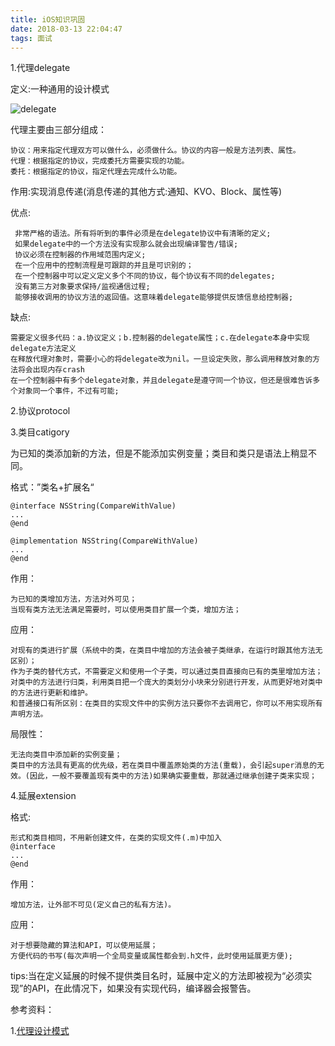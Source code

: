 ```yaml
---
title: iOS知识巩固
date: 2018-03-13 22:04:47
tags: 面试
---
```



1.代理delegate

定义:一种通用的设计模式

![delegate](delegate.png)

代理主要由三部分组成：

	协议：用来指定代理双方可以做什么，必须做什么。协议的内容一般是方法列表、属性。
	代理：根据指定的协议，完成委托方需要实现的功能。
	委托：根据指定的协议，指定代理去完成什么功能。

作用:实现消息传递(消息传递的其他方式:通知、KVO、Block、属性等)

优点:
	
	 非常严格的语法。所有将听到的事件必须是在delegate协议中有清晰的定义;
     如果delegate中的一个方法没有实现那么就会出现编译警告/错误;
     协议必须在控制器的作用域范围内定义;
     在一个应用中的控制流程是可跟踪的并且是可识别的；
     在一个控制器中可以定义定义多个不同的协议，每个协议有不同的delegates;
     没有第三方对象要求保持/监视通信过程;
     能够接收调用的协议方法的返回值。这意味着delegate能够提供反馈信息给控制器;
缺点:

	需要定义很多代码：a.协议定义；b.控制器的delegate属性；c.在delegate本身中实现delegate方法定义
    在释放代理对象时，需要小心的将delegate改为nil。一旦设定失败，那么调用释放对象的方法将会出现内存crash
    在一个控制器中有多个delegate对象，并且delegate是遵守同一个协议，但还是很难告诉多个对象同一个事件，不过有可能;

2.协议protocol



3.类目catigory

为已知的类添加新的方法，但是不能添加实例变量；类目和类只是语法上稍显不同。

格式：”类名+扩展名“
	
	@interface NSString(CompareWithValue)
	...
	@end

	@implementation NSString(CompareWithValue)
	...
	@end
作用：
	
	为已知的类增加方法，方法对外可见；
	当现有类方法无法满足需要时，可以使用类目扩展一个类，增加方法；
应用：	

	对现有的类进行扩展（系统中的类，在类目中增加的方法会被子类继承，在运行时跟其他方法无区别）；
	作为子类的替代方式，不需要定义和使用一个子类，可以通过类目直接向已有的类里增加方法；
	对类中的方法进行归类，利用类目把一个庞大的类划分小块来分别进行开发，从而更好地对类中的方法进行更新和维护。
	和普通接口有所区别：在类目的实现文件中的实例方法只要你不去调用它，你可以不用实现所有声明方法。
局限性：
	
	无法向类目中添加新的实例变量；
	类目中的方法具有更高的优先级，若在类目中覆盖原始类的方法(重载)，会引起super消息的无效。(因此，一般不要覆盖现有类中的方法)如果确实要重载，那就通过继承创建子类来实现；
4.延展extension

格式:
	
	形式和类目相同，不用新创建文件，在类的实现文件(.m)中加入
	@interface 
	...
	@end
作用：
	
	增加方法，让外部不可见(定义自己的私有方法)。
应用：
	
	对于想要隐藏的算法和API，可以使用延展；
	方便代码的书写(每次声明一个全局变量或属性都会到.h文件，此时使用延展更方便);
tips:当在定义延展的时候不提供类目名时，延展中定义的方法即被视为“必须实现”的API，在此情况下，如果没有实现代码，编译器会报警告。



参考资料：

1.[代理设计模式](http://www.cocoachina.com/ios/20160317/15696.html)
